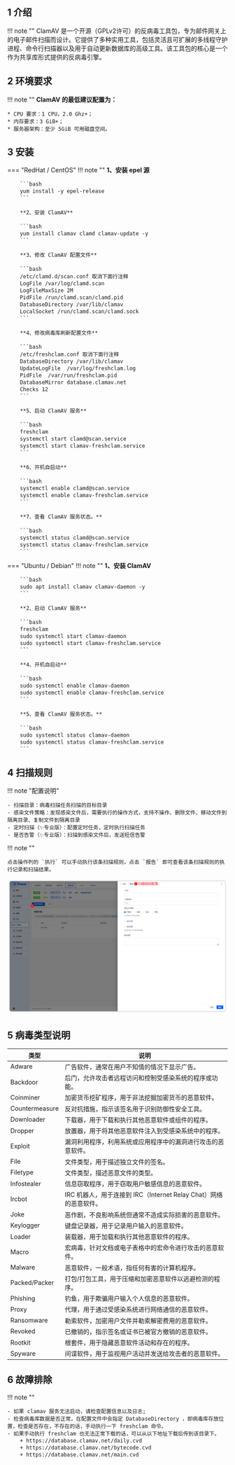 
## 1 介绍

!!! note ""
    ClamAV 是一个开源（GPLv2许可）的反病毒工具包，专为邮件网关上的电子邮件扫描而设计。它提供了多种实用工具，包括灵活且可扩展的多线程守护进程、命令行扫描器以及用于自动更新数据库的高级工具。该工具包的核心是一个作为共享库形式提供的反病毒引擎。

## 2 环境要求

!!! note ""
    **ClamAV 的最低建议配置为：**

    * CPU 要求：1 CPU，2.0 Ghz+；
    * 内存要求：3 GiB+；
    * 服务器架构：至少 5GiB 可用磁盘空间。

## 3 安装

=== "RedHat / CentOS"
    !!! note ""
        **1、安装 epel 源**

        ```bash
        yum install -y epel-release
        ```

        **2、安装 ClamAV**
        
        ```bash
        yum install clamav clamd clamav-update -y
        ```

        **3、修改 ClamAV 配置文件**
        
        ```bash
        /etc/clamd.d/scan.conf 取消下面行注释
        LogFile /var/log/clamd.scan
        LogFileMaxSize 2M
        PidFile /run/clamd.scan/clamd.pid
        DatabaseDirectory /var/lib/clamav
        LocalSocket /run/clamd.scan/clamd.sock
        ```

        **4、修改病毒库刷新配置文件**
        
        ```bash
        /etc/freshclam.conf 取消下面行注释
        DatabaseDirectory /var/lib/clamav
        UpdateLogFile  /var/log/freshclam.log
        PidFile  /var/run/freshclam.pid
        DatabaseMirror database.clamav.net
        Checks 12
        ```

        **5、启动 ClamAV 服务**
        
        ```bash
        freshclam
        systemctl start clamd@scan.service
        systemctl start clamav-freshclam.service
        ```
        
        **6、开机自启动**

        ```bash
        systemctl enable clamd@scan.service
        systemctl enable clamav-freshclam.service
        ```
        
        **7、查看 ClamAV 服务状态。**

        ```bash
        systemctl status clamd@scan.service
        systemctl status clamav-freshclam.service
        ```

=== "Ubuntu / Debian"
    !!! note ""
        **1、安装 ClamAV**
        
        ```bash
        sudo apt install clamav clamav-daemon -y
        ```

        **2、启动 ClamAV 服务**
        
        ```bash
        freshclam
        sudo systemctl start clamav-daemon
        sudo systemctl start clamav-freshclam.service
        ```
        
        **4、开机自启动**

        ```bash
        sudo systemctl enable clamav-daemon
        sudo systemctl enable clamav-freshclam.service
        ```
        
        **5、查看 ClamAV 服务状态。**

        ```bash
        sudo systemctl status clamav-daemon
        sudo systemctl status clamav-freshclam.service
        ```

## 4 扫描规则

!!! note "配置说明"

    - 扫描目录：病毒扫描任务扫描的目标目录
    - 感染文件策略：发现感染文件后，需要执行的操作方式，支持不操作、删除文件、移动文件到隔离目录、复制文件到隔离目录
    - 定时扫描（✨专业版）：配置定时任务，定时执行扫描任务
    - 是否告警（✨专业版）：扫描到感染文件后，发送短信告警

!!! note ""

    点击操作列的 `执行` 可以手动执行该条扫描规则，点击 `报告` 即可查看该条扫描规则的执行记录和扫描结果。

![img.png](../../img/toolbox/clam_create_rule.png)

## 5 病毒类型说明

|类型|说明|
| ----- | ---- |
|Adware|广告软件，通常在用户不知情的情况下显示广告。|
|Backdoor|后门，允许攻击者远程访问和控制受感染系统的程序或功能。|
|Coinminer|加密货币挖矿程序，用于非法挖掘加密货币的恶意软件。|
|Countermeasure|反对抗措施，指示该签名用于识别防御性安全工具。|
|Downloader|下载器，用于下载和执行其他恶意软件或组件的程序。|
|Dropper|放置器，用于将其他恶意软件注入到受感染系统中的程序。|
|Exploit|漏洞利用程序，利用系统或应用程序中的漏洞进行攻击的恶意软件。|
|File|文件类型，用于描述独立文件的签名。|
|Filetype|文件类型，描述恶意文件的类型。|
|Infostealer|信息窃取程序，用于窃取用户敏感信息的恶意软件。|
|Ircbot|IRC 机器人，用于连接到 IRC（Internet Relay Chat）网络的恶意软件。|
|Joke|恶作剧，不良影响系统但通常不造成实际损害的恶意软件。|
|Keylogger|键盘记录器，用于记录用户输入的恶意软件。|
|Loader|装载器，用于加载和执行其他恶意软件的程序。|
|Macro|宏病毒，针对文档或电子表格中的宏命令进行攻击的恶意软件。|
|Malware|恶意软件，一般术语，指任何有害的计算机程序。|
|Packed/Packer|打包/打包工具，用于压缩和加密恶意软件以逃避检测的程序。|
|Phishing|钓鱼，用于欺骗用户输入个人信息的恶意软件。|
|Proxy|代理，用于通过受感染系统进行网络通信的恶意软件。|
|Ransomware|勒索软件，加密用户文件并勒索解密费用的恶意软件。|
|Revoked|已撤销的，指示签名或证书已被官方撤销的恶意软件。|
|Rootkit|根套件，用于隐藏恶意软件活动和存在的程序。|
|Spyware|间谍软件，用于监视用户活动并发送给攻击者的恶意软件。|

## 6 故障排除

!!! note ""

    - 如果 clamav 服务无法启动，请检查配置信息以及日志;
    - 检查病毒库数据是否正常，在配置文件中会指定 DatabaseDirectory ，即病毒库存放位置，检查是否存在，不存在的话，手动执行一下 freshclam 命令。
    - 如果手动执行 freshclam 也无法正常下载的话，可以从以下地址下载后传到该目录下。
        + https://database.clamav.net/daily.cvd
        + https://database.clamav.net/bytecode.cvd
        + https://database.clamav.net/main.cvd

